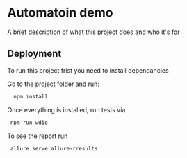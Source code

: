 
# Automatoin demo

A brief description of what this project does and who it's for


## Deployment

To run this project frist you need to install dependancies

Go to the project folder and run:

```bash
  npm install
```

 Once everything is installed, run tests via
 ```bash
  npm run wdio
 ```


 To see the report run

 ```bash
  allure serve allure-rresults
 ```
